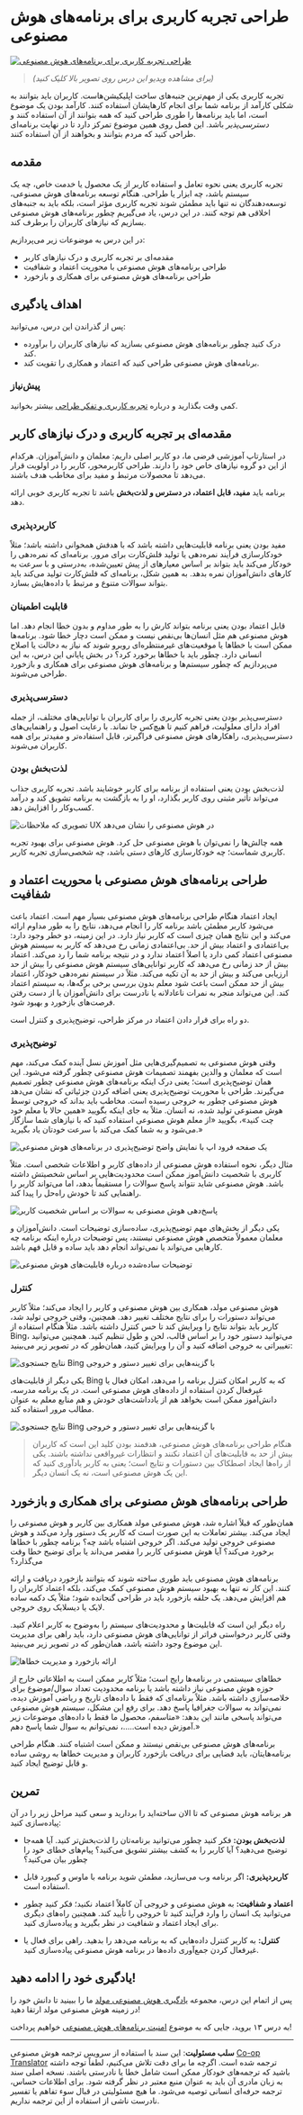 <!--
CO_OP_TRANSLATOR_METADATA:
{
  "original_hash": "747668e4c53d067369f06e9ec2e6313e",
  "translation_date": "2025-08-26T14:18:14+00:00",
  "source_file": "12-designing-ux-for-ai-applications/README.md",
  "language_code": "fa"
}
-->
# طراحی تجربه کاربری برای برنامه‌های هوش مصنوعی

[![طراحی تجربه کاربری برای برنامه‌های هوش مصنوعی](../../../translated_images/12-lesson-banner.c53c3c7c802e8f563953ce388f6a987ca493472c724d924b060be470951c53c8.fa.png)](https://aka.ms/gen-ai-lesson12-gh?WT.mc_id=academic-105485-koreyst)

> _(برای مشاهده ویدیو این درس روی تصویر بالا کلیک کنید)_

تجربه کاربری یکی از مهم‌ترین جنبه‌های ساخت اپلیکیشن‌هاست. کاربران باید بتوانند به شکلی کارآمد از برنامه شما برای انجام کارهایشان استفاده کنند. کارآمد بودن یک موضوع است، اما باید برنامه‌ها را طوری طراحی کنید که همه بتوانند از آن استفاده کنند و _دسترسی‌پذیر_ باشد. این فصل روی همین موضوع تمرکز دارد تا در نهایت برنامه‌ای طراحی کنید که مردم بتوانند و بخواهند از آن استفاده کنند.

## مقدمه

تجربه کاربری یعنی نحوه تعامل و استفاده کاربر از یک محصول یا خدمت خاص، چه یک سیستم باشد، چه ابزار یا طراحی. هنگام توسعه برنامه‌های هوش مصنوعی، توسعه‌دهندگان نه تنها باید مطمئن شوند تجربه کاربری مؤثر است، بلکه باید به جنبه‌های اخلاقی هم توجه کنند. در این درس، یاد می‌گیریم چطور برنامه‌های هوش مصنوعی بسازیم که نیازهای کاربران را برطرف کند.

در این درس به موضوعات زیر می‌پردازیم:

- مقدمه‌ای بر تجربه کاربری و درک نیازهای کاربر
- طراحی برنامه‌های هوش مصنوعی با محوریت اعتماد و شفافیت
- طراحی برنامه‌های هوش مصنوعی برای همکاری و بازخورد

## اهداف یادگیری

پس از گذراندن این درس، می‌توانید:

- درک کنید چطور برنامه‌های هوش مصنوعی بسازید که نیازهای کاربران را برآورده کند.
- برنامه‌های هوش مصنوعی طراحی کنید که اعتماد و همکاری را تقویت کند.

### پیش‌نیاز

کمی وقت بگذارید و درباره [تجربه کاربری و تفکر طراحی](https://learn.microsoft.com/training/modules/ux-design?WT.mc_id=academic-105485-koreyst) بیشتر بخوانید.

## مقدمه‌ای بر تجربه کاربری و درک نیازهای کاربر

در استارتاپ آموزشی فرضی ما، دو کاربر اصلی داریم: معلمان و دانش‌آموزان. هرکدام از این دو گروه نیازهای خاص خود را دارند. طراحی کاربرمحور، کاربر را در اولویت قرار می‌دهد تا محصولات مرتبط و مفید برای مخاطب هدف باشند.

برنامه باید **مفید، قابل اعتماد، در دسترس و لذت‌بخش** باشد تا تجربه کاربری خوبی ارائه دهد.

### کاربردپذیری

مفید بودن یعنی برنامه قابلیت‌هایی داشته باشد که با هدفش همخوانی داشته باشد؛ مثلاً خودکارسازی فرآیند نمره‌دهی یا تولید فلش‌کارت برای مرور. برنامه‌ای که نمره‌دهی را خودکار می‌کند باید بتواند بر اساس معیارهای از پیش تعیین‌شده، به‌درستی و با سرعت به کارهای دانش‌آموزان نمره بدهد. به همین شکل، برنامه‌ای که فلش‌کارت تولید می‌کند باید بتواند سوالات متنوع و مرتبط با داده‌هایش بسازد.

### قابلیت اطمینان

قابل اعتماد بودن یعنی برنامه بتواند کارش را به طور مداوم و بدون خطا انجام دهد. اما هوش مصنوعی هم مثل انسان‌ها بی‌نقص نیست و ممکن است دچار خطا شود. برنامه‌ها ممکن است با خطاها یا موقعیت‌های غیرمنتظره‌ای روبرو شوند که نیاز به دخالت یا اصلاح انسانی دارد. چطور باید با خطاها برخورد کرد؟ در بخش پایانی این درس، به این می‌پردازیم که چطور سیستم‌ها و برنامه‌های هوش مصنوعی برای همکاری و بازخورد طراحی می‌شوند.

### دسترسی‌پذیری

دسترسی‌پذیر بودن یعنی تجربه کاربری را برای کاربران با توانایی‌های مختلف، از جمله افراد دارای معلولیت، فراهم کنیم تا هیچ‌کس جا نماند. با رعایت اصول و راهنمایی‌های دسترسی‌پذیری، راهکارهای هوش مصنوعی فراگیرتر، قابل استفاده‌تر و مفیدتر برای همه کاربران می‌شوند.

### لذت‌بخش بودن

لذت‌بخش بودن یعنی استفاده از برنامه برای کاربر خوشایند باشد. تجربه کاربری جذاب می‌تواند تأثیر مثبتی روی کاربر بگذارد، او را به بازگشت به برنامه تشویق کند و درآمد کسب‌وکار را افزایش دهد.

![تصویری که ملاحظات UX در هوش مصنوعی را نشان می‌دهد](../../../translated_images/uxinai.d5b4ed690f5cefff0c53ffcc01b480cdc1828402e1fdbc980490013a3c50935a.fa.png)

همه چالش‌ها را نمی‌توان با هوش مصنوعی حل کرد. هوش مصنوعی برای بهبود تجربه کاربری شماست؛ چه خودکارسازی کارهای دستی باشد، چه شخصی‌سازی تجربه کاربر.

## طراحی برنامه‌های هوش مصنوعی با محوریت اعتماد و شفافیت

ایجاد اعتماد هنگام طراحی برنامه‌های هوش مصنوعی بسیار مهم است. اعتماد باعث می‌شود کاربر مطمئن باشد برنامه کار را انجام می‌دهد، نتایج را به طور مداوم ارائه می‌کند و این نتایج همان چیزی است که کاربر نیاز دارد. در این زمینه، دو خطر وجود دارد: بی‌اعتمادی و اعتماد بیش از حد. بی‌اعتمادی زمانی رخ می‌دهد که کاربر به سیستم هوش مصنوعی اعتماد کمی دارد یا اصلاً اعتماد ندارد و در نتیجه برنامه شما را رد می‌کند. اعتماد بیش از حد زمانی رخ می‌دهد که کاربر توانایی‌های سیستم هوش مصنوعی را بیش از حد ارزیابی می‌کند و بیش از حد به آن تکیه می‌کند. مثلاً در سیستم نمره‌دهی خودکار، اعتماد بیش از حد ممکن است باعث شود معلم بدون بررسی برخی برگه‌ها، به سیستم اعتماد کند. این می‌تواند منجر به نمرات ناعادلانه یا نادرست برای دانش‌آموزان یا از دست رفتن فرصت‌های بازخورد و بهبود شود.

دو راه برای قرار دادن اعتماد در مرکز طراحی، توضیح‌پذیری و کنترل است.

### توضیح‌پذیری

وقتی هوش مصنوعی به تصمیم‌گیری‌هایی مثل آموزش نسل آینده کمک می‌کند، مهم است که معلمان و والدین بفهمند تصمیمات هوش مصنوعی چطور گرفته می‌شود. این همان توضیح‌پذیری است؛ یعنی درک اینکه برنامه‌های هوش مصنوعی چطور تصمیم می‌گیرند. طراحی با محوریت توضیح‌پذیری یعنی اضافه کردن جزئیاتی که نشان می‌دهد هوش مصنوعی چطور به خروجی رسیده است. مخاطب باید بداند که خروجی توسط هوش مصنوعی تولید شده، نه انسان. مثلاً به جای اینکه بگویید «همین حالا با معلم خود چت کنید»، بگویید «از معلم هوش مصنوعی استفاده کنید که با نیازهای شما سازگار می‌شود و به شما کمک می‌کند با سرعت خودتان یاد بگیرید.»

![یک صفحه فرود اپ با نمایش واضح توضیح‌پذیری در برنامه‌های هوش مصنوعی](../../../translated_images/explanability-in-ai.134426a96b498fbfdc80c75ae0090aedc0fc97424ae0734fccf7fb00a59a20d9.fa.png)

مثال دیگر، نحوه استفاده هوش مصنوعی از داده‌های کاربر و اطلاعات شخصی است. مثلاً کاربری با شخصیت دانش‌آموز ممکن است محدودیت‌هایی بر اساس شخصیتش داشته باشد. هوش مصنوعی شاید نتواند پاسخ سوالات را مستقیماً بدهد، اما می‌تواند کاربر را راهنمایی کند تا خودش راه‌حل را پیدا کند.

![پاسخ‌دهی هوش مصنوعی به سوالات بر اساس شخصیت کاربر](../../../translated_images/solving-questions.b7dea1604de0cbd2e9c5fa00b1a68a0ed77178a035b94b9213196b9d125d0be8.fa.png)

یکی دیگر از بخش‌های مهم توضیح‌پذیری، ساده‌سازی توضیحات است. دانش‌آموزان و معلمان معمولاً متخصص هوش مصنوعی نیستند، پس توضیحات درباره اینکه برنامه چه کارهایی می‌تواند یا نمی‌تواند انجام دهد باید ساده و قابل فهم باشد.

![توضیحات ساده‌شده درباره قابلیت‌های هوش مصنوعی](../../../translated_images/simplified-explanations.4679508a406c3621fa22bad4673e717fbff02f8b8d58afcab8cb6f1aa893a82f.fa.png)

### کنترل

هوش مصنوعی مولد، همکاری بین هوش مصنوعی و کاربر را ایجاد می‌کند؛ مثلاً کاربر می‌تواند دستورات را برای نتایج مختلف تغییر دهد. همچنین، وقتی خروجی تولید شد، کاربر باید بتواند نتایج را ویرایش کند تا حس کنترل داشته باشد. مثلاً هنگام استفاده از Bing، می‌توانید دستور خود را بر اساس قالب، لحن و طول تنظیم کنید. همچنین می‌توانید تغییراتی به خروجی اضافه کنید و آن را ویرایش کنید، همان‌طور که در تصویر زیر می‌بینید:

![نتایج جستجوی Bing با گزینه‌هایی برای تغییر دستور و خروجی](../../../translated_images/bing1.293ae8527dbe2789b675c8591c9fb3cb1aa2ada75c2877f9aa9edc059f7a8b1c.fa.png)

یکی دیگر از قابلیت‌های Bing که به کاربر امکان کنترل برنامه را می‌دهد، امکان فعال یا غیرفعال کردن استفاده از داده‌های هوش مصنوعی است. در یک برنامه مدرسه، دانش‌آموز ممکن است بخواهد هم از یادداشت‌های خودش و هم منابع معلم به عنوان مطالب مرور استفاده کند.

![نتایج جستجوی Bing با گزینه‌هایی برای تغییر دستور و خروجی](../../../translated_images/bing2.309f4845528a88c28c1c9739fb61d91fd993dc35ebe6fc92c66791fb04fceb4d.fa.png)

> هنگام طراحی برنامه‌های هوش مصنوعی، هدفمند بودن کلید این است که کاربران بیش از حد به قابلیت‌های آن اعتماد نکنند و انتظارات غیرواقعی نداشته باشند. یکی از راه‌ها ایجاد اصطکاک بین دستورات و نتایج است؛ یعنی به کاربر یادآوری کنید که این یک هوش مصنوعی است، نه یک انسان دیگر.

## طراحی برنامه‌های هوش مصنوعی برای همکاری و بازخورد

همان‌طور که قبلاً اشاره شد، هوش مصنوعی مولد همکاری بین کاربر و هوش مصنوعی را ایجاد می‌کند. بیشتر تعاملات به این صورت است که کاربر یک دستور وارد می‌کند و هوش مصنوعی خروجی تولید می‌کند. اگر خروجی اشتباه باشد چه؟ برنامه چطور با خطاها برخورد می‌کند؟ آیا هوش مصنوعی کاربر را مقصر می‌داند یا برای توضیح خطا وقت می‌گذارد؟

برنامه‌های هوش مصنوعی باید طوری ساخته شوند که بتوانند بازخورد دریافت و ارائه کنند. این کار نه تنها به بهبود سیستم هوش مصنوعی کمک می‌کند، بلکه اعتماد کاربران را هم افزایش می‌دهد. یک حلقه بازخورد باید در طراحی گنجانده شود؛ مثلاً یک دکمه ساده لایک یا دیسلایک روی خروجی.

راه دیگر این است که قابلیت‌ها و محدودیت‌های سیستم را به‌وضوح به کاربر اعلام کنید. وقتی کاربر درخواستی فراتر از توانایی‌های هوش مصنوعی دارد، باید راهی برای مدیریت این موضوع وجود داشته باشد، همان‌طور که در تصویر زیر می‌بینید.

![ارائه بازخورد و مدیریت خطاها](../../../translated_images/feedback-loops.7955c134429a94663443ad74d59044f8dc4ce354577f5b79b4bd2533f2cafc6f.fa.png)

خطاهای سیستمی در برنامه‌ها رایج است؛ مثلاً کاربر ممکن است به اطلاعاتی خارج از حوزه هوش مصنوعی نیاز داشته باشد یا برنامه محدودیت تعداد سوال/موضوع برای خلاصه‌سازی داشته باشد. مثلاً برنامه‌ای که فقط با داده‌های تاریخ و ریاضی آموزش دیده، نمی‌تواند به سوالات جغرافیا پاسخ دهد. برای رفع این مشکل، سیستم هوش مصنوعی می‌تواند پاسخی مانند این بدهد: «متاسفم، محصول ما فقط با داده‌های موضوعات زیر آموزش دیده است.....، نمی‌توانم به سوال شما پاسخ دهم.»

برنامه‌های هوش مصنوعی بی‌نقص نیستند و ممکن است اشتباه کنند. هنگام طراحی برنامه‌هایتان، باید فضایی برای دریافت بازخورد کاربران و مدیریت خطاها به روشی ساده و قابل توضیح ایجاد کنید.

## تمرین

هر برنامه هوش مصنوعی که تا الان ساخته‌اید را بردارید و سعی کنید مراحل زیر را در آن پیاده‌سازی کنید:

- **لذت‌بخش بودن:** فکر کنید چطور می‌توانید برنامه‌تان را لذت‌بخش‌تر کنید. آیا همه‌جا توضیح می‌دهید؟ آیا کاربر را به کشف بیشتر تشویق می‌کنید؟ پیام‌های خطای خود را چطور بیان می‌کنید؟

- **کاربردپذیری:** اگر برنامه وب می‌سازید، مطمئن شوید برنامه با ماوس و کیبورد قابل استفاده است.

- **اعتماد و شفافیت:** به هوش مصنوعی و خروجی آن کاملاً اعتماد نکنید؛ فکر کنید چطور می‌توانید یک انسان را وارد فرآیند کنید تا خروجی را تأیید کند. همچنین راه‌های دیگری برای ایجاد اعتماد و شفافیت در نظر بگیرید و پیاده‌سازی کنید.

- **کنترل:** به کاربر کنترل داده‌هایی که به برنامه می‌دهد را بدهید. راهی برای فعال یا غیرفعال کردن جمع‌آوری داده‌ها در برنامه هوش مصنوعی پیاده‌سازی کنید.



## یادگیری خود را ادامه دهید!

پس از اتمام این درس، مجموعه [یادگیری هوش مصنوعی مولد](https://aka.ms/genai-collection?WT.mc_id=academic-105485-koreyst) ما را ببینید تا دانش خود را در زمینه هوش مصنوعی مولد ارتقا دهید!

به درس ۱۳ بروید، جایی که به موضوع [امنیت برنامه‌های هوش مصنوعی](../13-securing-ai-applications/README.md?WT.mc_id=academic-105485-koreyst) خواهیم پرداخت!

---

**سلب مسئولیت**:
این سند با استفاده از سرویس ترجمه هوش مصنوعی [Co-op Translator](https://github.com/Azure/co-op-translator) ترجمه شده است. اگرچه ما برای دقت تلاش می‌کنیم، لطفاً توجه داشته باشید که ترجمه‌های خودکار ممکن است شامل خطا یا نادرستی باشند. نسخه اصلی سند به زبان مادری آن باید به عنوان منبع معتبر در نظر گرفته شود. برای اطلاعات حساس، ترجمه حرفه‌ای انسانی توصیه می‌شود. ما هیچ مسئولیتی در قبال سوء تفاهم یا تفسیر نادرست ناشی از استفاده از این ترجمه نداریم.
